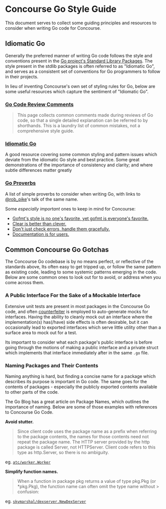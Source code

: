 # Concourse Go Style Guide

This document serves to collect some guiding principles and resources to
consider when writing Go code for Concourse.

## Idiomatic Go

Generally the preferred manner of writing Go code follows the style and
conventions present in the [Go project's Standard Library
Packages](https://golang.org/pkg/#stdlib).  The style present in the stdlib
packages is often referred to as "Idiomatic Go", and serves as a consistent set
of conventions for Go programmers to follow in their projects.

In lieu of inventing Concourse's own set of styling rules for Go, below are some
useful resources which capture the sentiment of "Idiomatic Go".

### [Go Code Review Comments](https://github.com/golang/go/wiki/CodeReviewComments)
> This page collects common comments made during reviews of Go code, so that a
> single detailed explanation can be referred to by shorthands. This is a 
> laundry list of common mistakes, not a comprehensive style guide.

### [Idiomatic Go](https://dmitri.shuralyov.com/idiomatic-go)
A good resource covering some common styling and pattern issues which deviate
from the idiomatic Go style and best practice. Some great demonstrations of the
importance of consistency and clarity; and where subtle differences matter
greatly

### [Go Proverbs](https://go-proverbs.github.io/)
A list of simple proverbs to consider when writing Go, with links to
[@rob_pike](https://twitter.com/rob_pike)'s talk of the same name.

Some *especially important* ones to keep in mind for Concourse:
- [Gofmt's style is no one's favorite, yet gofmt is everyone's favorite.](https://www.youtube.com/watch?v=PAAkCSZUG1c&t=8m43s)
- [Clear is better than clever.](https://www.youtube.com/watch?v=PAAkCSZUG1c&t=14m35s)
- [Don't just check errors, handle them gracefully.](https://www.youtube.com/watch?v=PAAkCSZUG1c&t=17m25s)
- [Documentation is for users.](https://www.youtube.com/watch?v=PAAkCSZUG1c&t=19m07s)


## Common Concourse Go Gotchas

The Concourse Go codebase is by no means perfect, or reflective of the
standards above, Its often easy to get tripped up, or follow the same pattern
as existing code, leading to some systemic patterns emerging in the code. Below
are some common ones to look out for to avoid, or address when you come across
them.

### A Public Interface For the Sake of a Mockable Interface

Extensive unit tests are present in most packages in the Concourse Go
code, and often [counterfeiter](https://github.com/maxbrunsfeld/counterfeiter) is
employed to auto-generate mocks for interfaces. Having the ability to
cleanly mock out an interface where the implementation(s) has(/have) side effects
is often desirable, but it can occasionally lead to exported interfaces
which serve little utility other than a surface area to mock out for a test.

Its important to consider what each package's public interface is before going
through the motions of making a public interface and a private struct which
implements that interface immediately after in the same `.go` file.

### Naming Packages and Their Contents

Naming anything is hard, but finding a concise name for a package which describes
its purpose is important in Go code. The same goes for the contents of packages -
especially the publicly exported contents available to other parts of the code.

The Go Blog has a great article on Package Names, which outlines the importance of
naming. Below are some of those examples with references to Concourse Go Code.

**Avoid stutter.**
> Since client code uses the package name as a prefix when referring to the
> package contents, the names for those contents need not repeat the package
> name. The HTTP server provided by the http package is called Server, not
> HTTPServer. Client code refers to this type as http.Server, so there is no
> ambiguity.

eg. 
[`atc/worker.Worker`](https://github.com/concourse/concourse/blob/b216f374dd1fe7824d271418ce0035c44d50cbf0/atc/worker/worker.go#L30-L49)

**Simplify function names.**
> When a function in package pkg returns a value of type pkg.Pkg (or
> *pkg.Pkg), the function name can often omit the type name without > confusion:

eg.
[`skymarshal/dexserver.NewDexServer`](https://github.com/concourse/concourse/blob/b216f374dd1fe7824d271418ce0035c44d50cbf0/skymarshal/dexserver/dexserver.go#L28)






